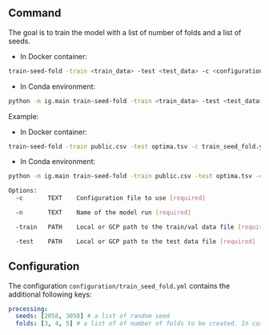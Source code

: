 ## Command

The goal is to train the model with a list of number of folds and a list of seeds.

- In Docker container:
```bash
train-seed-fold -train <train_data> -test <test_data> -c <configuration_file> -n <name>
```
- In Conda environment:
```bash
python -m ig.main train-seed-fold -train <train_data> -test <test_data> -c <configuration_file> -n <name>
```

Example:

- In Docker container:
```bash
train-seed-fold -train public.csv -test optima.tsv -c train_seed_fold.yml -n test_seed_folds
```
- In Conda environment:
```bash
python -m ig.main train-seed-fold -train public.csv -test optima.tsv -c train_seed_fold.yml -n test_seed_folds
```


```bash
Options:
  -c       TEXT    Configuration file to use [required]

  -n       TEXT    Name of the model run [required]

  -train   PATH    Local or GCP path to the train/val data file [required]

  -test    PATH    Local or GCP path to the test data file [required]
```

## Configuration

The configuration `configuration/train_seed_fold.yml` contains the additional following keys:

```yaml
processing:
  seeds: [2058, 3058] # a list of random seed
  folds: [3, 4, 5] # a list of of number of folds to be created. In case of single KFold experiment determines how many folds will be created.
```
